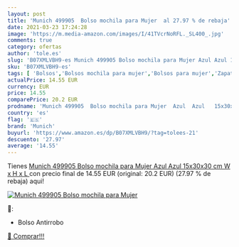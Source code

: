 ```yaml
---
layout: post
title: 'Munich 499905  Bolso mochila para Mujer  al 27.97 % de rebaja'
date: 2021-03-23 17:24:28
image: 'https://m.media-amazon.com/images/I/41TVcrNoRFL._SL400_.jpg'
comments: true
category: ofertas
author: 'tole.es'
slug: 'B07XMLVBH9-es Munich 499905 Bolso mochila para Mujer Azul Azul 15x30x30...'
sku: 'B07XMLVBH9-es'
tags: [ 'Bolsos','Bolsos mochila para mujer','Bolsos para mujer','Zapatos y complementos','mochila','munich', ]
actualPrice: 14.55 EUR
currency: EUR
price: 14.55
comparePrice: 20.2 EUR
prodname: 'Munich 499905  Bolso mochila para Mujer  Azul  Azul   15x30x30 cm  W x H x L '
country: 'es'
flag: '🇪🇸'
brand: 'Munich'
buyurl: 'https://www.amazon.es/dp/B07XMLVBH9/?tag=tolees-21'
descuento: '27.97'
average: '14.55'
---
```


Tienes [Munich 499905  Bolso mochila para Mujer  Azul  Azul   15x30x30 cm  W x H x L ](https://www.amazon.es/dp/B07XMLVBH9/?tag=tolees-21) con precio final de  14.55 EUR (original: 20.2 EUR) (27.97 %  de rebaja) aqui!

[![Munich 499905  Bolso mochila para Mujer ](https://m.media-amazon.com/images/I/41TVcrNoRFL._SL400_.jpg)](https://www.amazon.es/dp/B07XMLVBH9/?tag=tolees-21)

🔎:

- Bolso Antirrobo

[🛒 Comprar!!!](https://www.amazon.es/dp/B07XMLVBH9/?tag=tolees-21)
